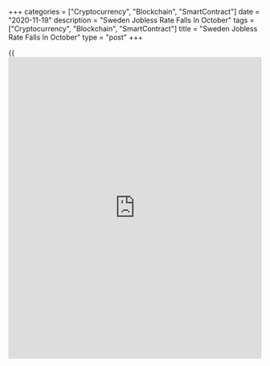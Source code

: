 +++
categories = ["Cryptocurrency", "Blockchain", "SmartContract"]
date = "2020-11-19"
description = "Sweden Jobless Rate Falls In October"
tags = ["Cryptocurrency", "Blockchain", "SmartContract"]
title = "Sweden Jobless Rate Falls In October"
type = "post"
+++

{{<iframe id="large-banner" src="https://www.bounty.group/#slide=18.0" width="100%" height="600" scrolling="no" style="border: 0px solid rgb(216, 221, 230); border-radius: 3px;">}}

Sweden's jobless rate declined in October, figures from Statistics
Sweden showed on Thursday.

The jobless rate fell to 7.8 percent in October from 8.3 percent in
September. In the same month last year, the unemployment rate was 6.0
percent.

The number of unemployed persons increased by 101,000 to 430,000 in
October.

The youth unemployment rate, which is applied to the 15-24 age group,
fell to 20.7 percent in October from 21.6 percent in the prior month.

The employment rate increased to 67.1 percent in October from 66.8
percent in the previous month. The number of employed persons was 5.062
million.

On a seasonally adjusted basis, the unemployment rate was 8.9 percent in
October.

For comments and feedback [contact](https://www.playgroundfx.com/contact/): editorial@rtt[news](https://www.letsplayfx.com/blog/forex-news-website/).com

[Economic News][1]

 **What parts of the world are seeing the best (and worst) economic
performances lately? Click[here][2] to check out our [Econ Scorecard][2]
and find out! See up-to-the-moment [ranking](https://www.playgroundfx.com/blog/crypto-exchange-ranking/)s for the best and worst
performers in [GDP][3], [unemployment rate][4], [inflation][5] and much
more.**

   1. www.rtt[news](https://www.letsplayfx.com/blog/forex-news-website/).com/Content/EconomicNews.aspx
   2. www.rtt[news](https://www.letsplayfx.com/blog/forex-news-website/).com/economic-scorecard/world-rank/retail-sales/highest-performance.aspx
   3. www.rtt[news](https://www.letsplayfx.com/blog/forex-news-website/).com/economic-scorecard/world-rank/GDP/highest-performance.aspx
   4. www.rtt[news](https://www.letsplayfx.com/blog/forex-news-website/).com/economic-scorecard/world-rank/unemployment-rate/lowest-performance.aspx
   5. www.rtt[news](https://www.letsplayfx.com/blog/forex-news-website/).com/economic-scorecard/world-rank/CPI/highest-performance.aspx